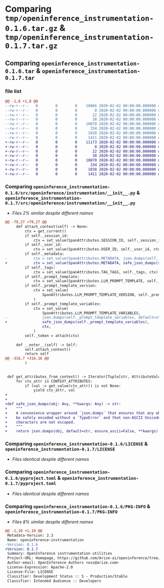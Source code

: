 # Comparing `tmp/openinference_instrumentation-0.1.6.tar.gz` & `tmp/openinference_instrumentation-0.1.7.tar.gz`

## Comparing `openinference_instrumentation-0.1.6.tar` & `openinference_instrumentation-0.1.7.tar`

### file list

```diff
@@ -1,8 +1,8 @@
--rw-r--r--   0        0        0    10866 2020-02-02 00:00:00.000000 openinference_instrumentation-0.1.6/src/openinference/instrumentation/__init__.py
--rw-r--r--   0        0        0        0 2020-02-02 00:00:00.000000 openinference_instrumentation-0.1.6/src/openinference/instrumentation/py.typed
--rw-r--r--   0        0        0       22 2020-02-02 00:00:00.000000 openinference_instrumentation-0.1.6/src/openinference/instrumentation/version.py
--rw-r--r--   0        0        0       38 2020-02-02 00:00:00.000000 openinference_instrumentation-0.1.6/.gitignore
--rw-r--r--   0        0        0    10870 2020-02-02 00:00:00.000000 openinference_instrumentation-0.1.6/LICENSE
--rw-r--r--   0        0        0      334 2020-02-02 00:00:00.000000 openinference_instrumentation-0.1.6/README.md
--rw-r--r--   0        0        0     1838 2020-02-02 00:00:00.000000 openinference_instrumentation-0.1.6/pyproject.toml
--rw-r--r--   0        0        0     1411 2020-02-02 00:00:00.000000 openinference_instrumentation-0.1.6/PKG-INFO
+-rw-r--r--   0        0        0    11173 2020-02-02 00:00:00.000000 openinference_instrumentation-0.1.7/src/openinference/instrumentation/__init__.py
+-rw-r--r--   0        0        0        0 2020-02-02 00:00:00.000000 openinference_instrumentation-0.1.7/src/openinference/instrumentation/py.typed
+-rw-r--r--   0        0        0       22 2020-02-02 00:00:00.000000 openinference_instrumentation-0.1.7/src/openinference/instrumentation/version.py
+-rw-r--r--   0        0        0       38 2020-02-02 00:00:00.000000 openinference_instrumentation-0.1.7/.gitignore
+-rw-r--r--   0        0        0    10870 2020-02-02 00:00:00.000000 openinference_instrumentation-0.1.7/LICENSE
+-rw-r--r--   0        0        0      334 2020-02-02 00:00:00.000000 openinference_instrumentation-0.1.7/README.md
+-rw-r--r--   0        0        0     1838 2020-02-02 00:00:00.000000 openinference_instrumentation-0.1.7/pyproject.toml
+-rw-r--r--   0        0        0     1411 2020-02-02 00:00:00.000000 openinference_instrumentation-0.1.7/PKG-INFO
```

### Comparing `openinference_instrumentation-0.1.6/src/openinference/instrumentation/__init__.py` & `openinference_instrumentation-0.1.7/src/openinference/instrumentation/__init__.py`

 * *Files 2% similar despite different names*

```diff
@@ -79,27 +79,27 @@
     def attach_context(self) -> None:
         ctx = get_current()
         if self._session_id:
             ctx = set_value(SpanAttributes.SESSION_ID, self._session_id, ctx)
         if self._user_id:
             ctx = set_value(SpanAttributes.USER_ID, self._user_id, ctx)
         if self._metadata:
-            ctx = set_value(SpanAttributes.METADATA, json.dumps(self._metadata, default=str), ctx)
+            ctx = set_value(SpanAttributes.METADATA, safe_json_dumps(self._metadata), ctx)
         if self._tags:
             ctx = set_value(SpanAttributes.TAG_TAGS, self._tags, ctx)
         if self._prompt_template:
             ctx = set_value(SpanAttributes.LLM_PROMPT_TEMPLATE, self._prompt_template, ctx)
         if self._prompt_template_version:
             ctx = set_value(
                 SpanAttributes.LLM_PROMPT_TEMPLATE_VERSION, self._prompt_template_version, ctx
             )
         if self._prompt_template_variables:
             ctx = set_value(
                 SpanAttributes.LLM_PROMPT_TEMPLATE_VARIABLES,
-                json.dumps(self._prompt_template_variables, default=str),
+                safe_json_dumps(self._prompt_template_variables),
                 ctx,
             )
         self._token = attach(ctx)
 
     def __enter__(self) -> Self:
         self.attach_context()
         return self
@@ -316,7 +316,16 @@
         )
 
 
 def get_attributes_from_context() -> Iterator[Tuple[str, AttributeValue]]:
     for ctx_attr in CONTEXT_ATTRIBUTES:
         if (val := get_value(ctx_attr)) is not None:
             yield ctx_attr, val
+
+
+def safe_json_dumps(obj: Any, **kwargs: Any) -> str:
+    """
+    A convenience wrapper around `json.dumps` that ensures that any object can
+    be safely encoded without a `TypeError` and that non-ASCII Unicode
+    characters are not escaped.
+    """
+    return json.dumps(obj, default=str, ensure_ascii=False, **kwargs)
```

### Comparing `openinference_instrumentation-0.1.6/LICENSE` & `openinference_instrumentation-0.1.7/LICENSE`

 * *Files identical despite different names*

### Comparing `openinference_instrumentation-0.1.6/pyproject.toml` & `openinference_instrumentation-0.1.7/pyproject.toml`

 * *Files identical despite different names*

### Comparing `openinference_instrumentation-0.1.6/PKG-INFO` & `openinference_instrumentation-0.1.7/PKG-INFO`

 * *Files 8% similar despite different names*

```diff
@@ -1,10 +1,10 @@
 Metadata-Version: 2.3
 Name: openinference-instrumentation
-Version: 0.1.6
+Version: 0.1.7
 Summary: OpenInference instrumentation utilities
 Project-URL: Homepage, https://github.com/Arize-ai/openinference/tree/main/python/openinference-instrumentation
 Author-email: OpenInference Authors <oss@arize.com>
 License-Expression: Apache-2.0
 License-File: LICENSE
 Classifier: Development Status :: 5 - Production/Stable
 Classifier: Intended Audience :: Developers
```


